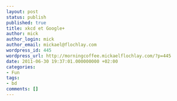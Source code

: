 ```yaml
---
layout: post
status: publish
published: true
title: xkcd et Google+
author: mick
author_login: mick
author_email: mickael@flochlay.com
wordpress_id: 445
wordpress_url: http://morningcoffee.mickaelflochlay.com/?p=445
date: 2011-06-30 19:37:01.000000000 +02:00
categories:
- Fun
tags:
- bd
comments: []
---
```



